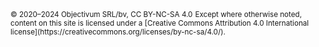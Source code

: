 <footer>
  <small>&copy; 2020&ndash;2024 Objectivum SRL/bv, CC BY-NC-SA 4.0</small>
  <small>Except where otherwise noted, content on this site is licensed under a [Creative Commons Attribution 4.0 International license](https://creativecommons.org/licenses/by-nc-sa/4.0/).</small>
<footer>
